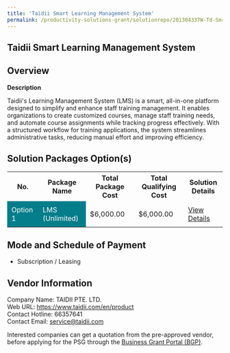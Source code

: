 ```yaml
---
title: 'Taidii Smart Learning Management System'
permalink: /productivity-solutions-grant/solutionrepo/201304337W-Td-Smrt-Lrnng-MGT-Systm-EC
---
```


## Taidii Smart Learning Management System

## Overview

**Description**

Taidii's Learning Management System (LMS) is a smart, all-in-one platform designed to simplify and enhance staff training management. It enables organizations to create customized courses, manage staff training needs, and automate course assignments while tracking progress effectively. With a structured workflow for training applications, the system streamlines administrative tasks, reducing manual effort and improving efficiency.

## Solution Packages Option(s)

<table>
<tr>
<th><b>No.</b></th>
<th><b>Package Name</b></th>
<th><b>Total Package Cost</b></th>
<th><b>Total Qualifying Cost</b></th>
<th><b>Solution Details</b></th>
</tr>
<tr>
<td style='padding: 10px; background-color: #037E8A; color: #FFFFFF;'>Option 1</td>
<td style='padding: 10px; background-color: #037E8A; color: #FFFFFF;'>LMS (Unlimited)</td>
<td style='padding: 10px;'>$6,000.00</td>
<td style='padding: 10px;'>$6,000.00</td>
<td style='padding: 10px;'><a href='/images/psg/201304337W_20240081_28082025_Desensitised_Annex3_Part1.pdf' target='_blank'>View Details</a></td>
</tr>
</table>

## Mode and Schedule of Payment

 - Subscription / Leasing

## Vendor Information

 Company Name: TAIDII PTE. LTD.<br>Web URL: https://www.taidii.com/en/product <br>Contact Hotline: 66357641 <br>Contact Email: service@taidii.com <br>

Interested companies can get a quotation from the pre-approved vendor, before applying for the PSG through the <a href='https://www.businessgrants.gov.sg/' target='_blank' rel='noopener'>Business Grant Portal (BGP)</a>.

<script src="/jquery/resize-tables.js"></script>
